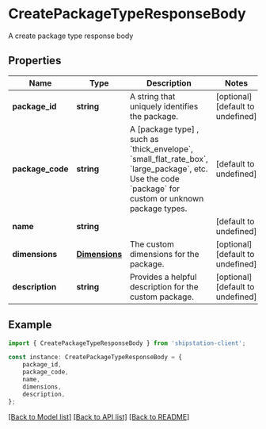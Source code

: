 # CreatePackageTypeResponseBody

A create package type response body

## Properties

Name | Type | Description | Notes
------------ | ------------- | ------------- | -------------
**package_id** | **string** | A string that uniquely identifies the package. | [optional] [default to undefined]
**package_code** | **string** | A [package type] , such as &#x60;thick_envelope&#x60;, &#x60;small_flat_rate_box&#x60;, &#x60;large_package&#x60;, etc.  Use the code &#x60;package&#x60; for custom or unknown package types.  | [default to undefined]
**name** | **string** |  | [default to undefined]
**dimensions** | [**Dimensions**](Dimensions.md) | The custom dimensions for the package. | [optional] [default to undefined]
**description** | **string** | Provides a helpful description for the custom package. | [optional] [default to undefined]

## Example

```typescript
import { CreatePackageTypeResponseBody } from 'shipstation-client';

const instance: CreatePackageTypeResponseBody = {
    package_id,
    package_code,
    name,
    dimensions,
    description,
};
```

[[Back to Model list]](../README.md#documentation-for-models) [[Back to API list]](../README.md#documentation-for-api-endpoints) [[Back to README]](../README.md)
